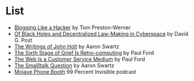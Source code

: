 # List

- [Blogging Like a Hacker](http://tom.preston-werner.com/2008/11/17/blogging-like-a-hacker.html) by Tom Preston-Werner
- [Of Black Holes and Decentralized Law-Making in Cyberspace](http://www.temple.edu/lawschool/dpost/blackhole.html) by David G. Post
- [The Writings of John Holt](http://web.archive.org/web/20011222043951/http://swartzfam.com/aaron/school/2001/04/29/) by Aaron Swartz
- [The Sixth Stage of Grief Is Retro-computing](https://medium.com/message/networks-without-networks-7644933a3100) by Paul Ford
- [The Web Is a Customer Service Medium](http://www.ftrain.com/wwic.html) by Paul Ford
- [The Smallltalk Question](http://www.aaronsw.com/weblog/smalltalkq) by Aaron Swartz
- [Mojave Phone Booth](http://99percentinvisible.org/episode/mojave-phone-booth/) 99 Percent Invisible podcast
